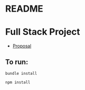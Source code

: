 # README

# Full Stack Project
* [Proposal](https://github.com/trevoruptain/TREVORNOTE/wiki)

## To run:
`bundle install`

`npm install`
